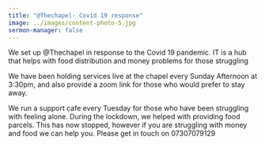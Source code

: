 ```yaml
---
title: "@Thechapel- Covid 19 response"
image: ../images/content-photo-5.jpg
sermon-manager: false
---
```

We set up @Thechapel in response to the Covid 19 pandemic. IT is a hub that helps with food distribution and money problems for those struggling 

We have been holding services live at the chapel every Sunday Afternoon at 3:30pm, and also provide a zoom link for those who would prefer to stay away. 

We run a support cafe every Tuesday for those who have been struggling with feeling alone. During the lockdown, we helped with providing food parcels. This has now stopped, however if you are struggling with money and food we can help you. Please get in touch on 07307079129